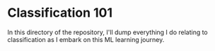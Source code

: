 # Classification 101
In this directory of the repository, I'll dump everything I do relating to classification as I embark on this ML learning journey.
